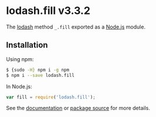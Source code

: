 # lodash.fill v3.3.2

The [lodash](https://lodash.com/) method `_.fill` exported as a [Node.js](https://nodejs.org/) module.

## Installation

Using npm:
```bash
$ {sudo -H} npm i -g npm
$ npm i --save lodash.fill
```

In Node.js:
```js
var fill = require('lodash.fill');
```

See the [documentation](https://lodash.com/docs#fill) or [package source](https://github.com/lodash/lodash/blob/3.3.2-npm-packages/lodash.fill) for more details.
